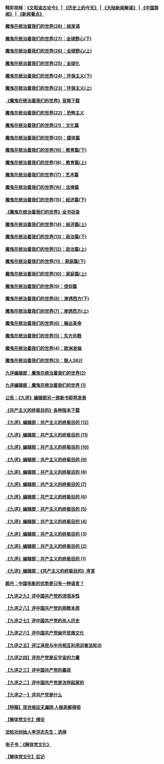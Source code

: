 #### 精彩视频：[《文昭谈古论今》](http://45.76.195.252/wenzhao) | [《历史上的今天》](http://45.76.195.252/today-in-history) | [《大陆新闻解读》](http://45.76.195.252/ntdtv-comedy) | [《中国禁闻》](http://45.76.195.252/ntdtv-news) | [《新闻看点》](http://45.76.195.252/news-insight) 

 #### [魔鬼在统治着我们的世界(28)：结束语](../pages/nsc422/n10936246.md?t=02141837) 

#### [魔鬼在统治着我们的世界(27)：全球野心(下)](../pages/nsc422/n10928319.md?t=02141837) 

#### [魔鬼在统治着我们的世界(26)：全球野心(上)](../pages/nsc422/n10900318.md?t=02141837) 

#### [魔鬼在统治着我们的世界(25)：全球化](../pages/nsc422/n10788205.md?t=02141837) 

#### [魔鬼在统治着我们的世界(24)：环保主义(下)](../pages/nsc422/n10695307.md?t=02141837) 

#### [魔鬼在统治着我们的世界(23)：环保主义(上)](../pages/nsc422/n10688613.md?t=02141837) 

#### [《魔鬼在统治着我们的世界》音频下载](../pages/nsc422/n10635553.md?t=02141837) 

#### [魔鬼在统治着我们的世界(22)：恐怖主义](../pages/nsc422/n10614727.md?t=02141837) 

#### [魔鬼在统治着我们的世界(21)：文化篇](../pages/nsc422/n10597706.md?t=02141837) 

#### [魔鬼在统治着我们的世界(20)：媒体篇](../pages/nsc422/n10586579.md?t=02141837) 

#### [魔鬼在统治着我们的世界(19)：教育篇(下)](../pages/nsc422/n10564808.md?t=02141837) 

#### [魔鬼在统治着我们的世界(18)：教育篇(上)](../pages/nsc422/n10526970.md?t=02141837) 

#### [魔鬼在统治着我们的世界(17)：艺术篇](../pages/nsc422/n10499093.md?t=02141837) 

#### [魔鬼在统治着我们的世界(16)：法律篇](../pages/nsc422/n10485969.md?t=02141837) 

#### [魔鬼在统治着我们的世界(15)：经济篇(下)](../pages/nsc422/n10469975.md?t=02141837) 

#### [《魔鬼在统治着我们的世界》全书目录](../pages/nsc422/n10464261.md?t=02141837) 

#### [魔鬼在统治着我们的世界(14)：经济篇(上)](../pages/nsc422/n10457370.md?t=02141837) 

#### [魔鬼在统治着我们的世界(13)：政治篇(下)](../pages/nsc422/n10448270.md?t=02141837) 

#### [魔鬼在统治着我们的世界(12)：政治篇(上)](../pages/nsc422/n10444576.md?t=02141837) 

#### [魔鬼在统治着我们的世界(11)：家庭篇(下)](../pages/nsc422/n10440961.md?t=02141837) 

#### [魔鬼在统治着我们的世界(10)：家庭篇(上)](../pages/nsc422/n10435448.md?t=02141837) 

#### [魔鬼在统治着我们的世界(9)：信仰篇](../pages/nsc422/n10432159.md?t=02141837) 

#### [魔鬼在统治着我们的世界(8)：渗透西方(下)](../pages/nsc422/n10429603.md?t=02141837) 

#### [魔鬼在统治着我们的世界(7)：渗透西方(上)](../pages/nsc422/n10426013.md?t=02141837) 

#### [魔鬼在统治着我们的世界(6)：输出革命](../pages/nsc422/n10421536.md?t=02141837) 

#### [魔鬼在统治着我们的世界(5)：东方杀戮](../pages/nsc422/n10417707.md?t=02141837) 

#### [魔鬼在统治着我们的世界(4)：欧洲发端](../pages/nsc422/n10414890.md?t=02141837) 

#### [魔鬼在统治着我们的世界(3)：毁人36计](../pages/nsc422/n10411583.md?t=02141837) 

#### [九评编辑部：魔鬼在统治着我们的世界(2)](../pages/nsc422/n10410036.md?t=02141837) 

#### [九评编辑部：魔鬼在统治着我们的世界 (1)](../pages/nsc422/n10406825.md?t=02141837) 

#### [公告：《九评》编辑部另一部新书即将发表](../pages/nsc422/n10405104.md?t=02141837) 

#### [《共产主义的终极目的》各种版本下载](../pages/nsc422/n10022138.md?t=02141837) 

#### [《九评》编辑部：共产主义的终极目的 (12)](../pages/nsc422/n9933272.md?t=02141837) 

#### [《九评》编辑部：共产主义的终极目的 (11)](../pages/nsc422/n9924973.md?t=02141837) 

#### [《九评》编辑部：共产主义的终极目的 (10)](../pages/nsc422/n9920883.md?t=02141837) 

#### [《九评》编辑部：共产主义的终极目的 (9)](../pages/nsc422/n9916363.md?t=02141837) 

#### [《九评》编辑部：共产主义的终极目的 (8)](../pages/nsc422/n9912488.md?t=02141837) 

#### [《九评》编辑部：共产主义的终极目的 (7)](../pages/nsc422/n9901176.md?t=02141837) 

#### [《九评》编辑部：共产主义的终极目的 (6)](../pages/nsc422/n9899359.md?t=02141837) 

#### [《九评》编辑部：共产主义的终极目的 (5)](../pages/nsc422/n9893174.md?t=02141837) 

#### [《九评》编辑部：共产主义的终极目的 (4)](../pages/nsc422/n9891246.md?t=02141837) 

#### [《九评》编辑部：共产主义的终极目的 (3)](../pages/nsc422/n9879879.md?t=02141837) 

#### [《九评》编辑部：共产主义的终极目的 (2)](../pages/nsc422/n9876205.md?t=02141837) 

#### [《九评》编辑部：共产主义的终极目的 (1)](../pages/nsc422/n9865857.md?t=02141837) 

#### [《九评》编辑部：《共产主义的终极目的》序言](../pages/nsc422/n9862666.md?t=02141837) 

#### [颜丹：中国电影的优势是只有一种语言？](../pages/nsc422/n9583062.md?t=02141837) 

#### [【九评之九】评中国共产党的流氓本性](../pages/nsc422/n737542.md?t=02141837) 

#### [【九评之八】评中国共产党的邪教本质](../pages/nsc422/n735942.md?t=02141837) 

#### [【九评之七】评中国共产党的杀人历史](../pages/nsc422/n733806.md?t=02141837) 

#### [【九评之六】评中国共产党破坏民族文化](../pages/nsc422/n731667.md?t=02141837) 

#### [【九评之五】评江泽民与中共相互利用迫害法轮功](../pages/nsc422/n730058.md?t=02141837) 

#### [【九评之四】评共产党是反宇宙的力量](../pages/nsc422/n727814.md?t=02141837) 

#### [【九评之三】评中国共产党的暴政](../pages/nsc422/n725597.md?t=02141837) 

#### [【九评之二】评中国共产党是怎样起家的](../pages/nsc422/n723946.md?t=02141837) 

#### [【九评之一】评共产党是什么](../pages/nsc422/n722529.md?t=02141837) 

#### [【特稿】现世报应无漏网 人做恶都得偿](../pages/nsc422/n4215167.md?t=02141837) 

#### [【解体党文化】绪论](../pages/nsc422/n1449356.md?t=02141837) 

#### [法轮功创始人李洪志先生：选择](../pages/nsc422/n3580738.md?t=02141837) 

#### [电子书：《解体党文化》](../pages/nsc422/n1573484.md?t=02141837) 

#### [【解体党文化】后记](../pages/nsc422/n1531999.md?t=02141837) 

